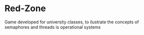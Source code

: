 # Red-Zone
 Game developed for university classes, to ilustrate the concepts of semaphores and threads is operational systems
